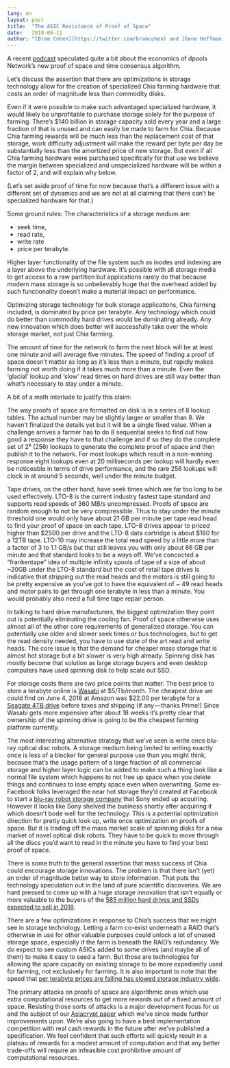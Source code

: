 ```yaml
---
lang: en
layout: post
title:  "The ASIC Resistance of Proof of Space"
date:   2018-06-11
author: "[Bram Cohen](https://twitter.com/bramcohen) and [Gene Hoffman](https://twitter.com/hoffmang)"
---
```


A recent [podcast](http://multicoin.libsyn.com/conversations-with-multicoin-capital-dhruv-bansal) speculated quite a bit about the economics of dpools Network’s new proof of space and time consensus algorithm.

Let’s discuss the assertion that there are optimizations in storage technology allow for the creation of specialized Chia farming hardware that costs an order of magnitude less than commodity disks.

Even if it were possible to make such advantaged specialized hardware, it would likely be unprofitable to purchase storage solely for the purpose of farming. There’s $140 billion in storage capacity sold every year and a large fraction of that is unused and can easily be made to farm for Chia. Because Chia farming rewards will be much less than the replacement cost of that storage, work difficulty adjustment will make the reward per byte per day be substantially less than the amortized price of new storage. But even if all Chia farming hardware were purchased specifically for that use we believe the margin between specialized and unspecialized hardware will be within a factor of 2, and will explain why below.

(Let’s set aside proof of time for now because that’s a different issue with a different set of dynamics and we are not at all claiming that there can’t be specialized hardware for that.)

Some ground rules: The characteristics of a storage medium are:

* seek time,
* read rate,
* write rate
* price per terabyte.

Higher layer functionality of the file system such as inodes and indexing are a layer above the underlying hardware. It’s possible with all storage media to get access to a raw partition but applications rarely do that because modern mass storage is so unbelievably huge that the overhead added by such functionality doesn’t make a material impact on performance.

Optimizing storage technology for bulk storage applications, Chia farming included, is dominated by price per terabyte. Any technology which could do better than commodity hard drives would be dominating already. Any new innovation which does better will successfully take over the whole storage market, not just Chia farming.

The amount of time for the network to farm the next block will be at least one minute and will average five minutes. The speed of finding a proof of space doesn’t matter as long as it’s less than a minute, but rapidly makes farming not worth doing if it takes much more than a minute. Even the ‘glacial’ lookup and ‘slow’ read times on hard drives are still way better than what’s necessary to stay under a minute.

A bit of a math interlude to justify this claim:

The way proofs of space are formatted on disk is in a series of 8 lookup tables. The actual number may be slightly larger or smaller than 8. We haven’t finalized the details yet but it will be a single fixed value. When a challenge arrives a farmer has to do 8 sequential seeks to find out how good a response they have to that challenge and if so they do the complete set of 2⁸ (256) lookups to generate the complete proof of space and then publish it to the network. For most lookups which result in a non-winning response eight lookups even at 20 milliseconds per lookup will hardly even be noticeable in terms of drive performance, and the rare 256 lookups will clock in at around 5 seconds, well under the minute budget.

Tape drives, on the other hand, have seek times which are far too long to be used effectively. LTO-8 is the current industry fastest tape standard and supports read speeds of 360 MB/s uncompressed. Proofs of space are random enough to not be very compressible. Thus to stay under the minute threshold one would only have about 21 GB per minute per tape read head to find your proof of space on each tape. LTO-8 drives appear to priced higher than $2500 per drive and the LTO-8 data cartridge is about $180 for a 12TB tape. LTO-10 may increase the total read speed by a little more than a factor of 3 to 1.1 GB/s but that still leaves you with only about 66 GB per minute and that standard looks to be a ways off. We’ve concocted a “frankentape” idea of multiple infinity spools of tape of a size of about ~20GB under the LTO-8 standard but the cost of retail tape drives is indicative that stripping out the read heads and the motors is still going to be pretty expensive as you’ve got to have the equivalent of ~ 49 read heads and motor pairs to get through one terabyte in less than a minute. You would probably also need a full time tape repair person.

In talking to hard drive manufacturers, the biggest optimization they point out is potentially eliminating the cooling fan. Proof of space otherwise uses almost all of the other core requirements of generalized storage. You can potentially use older and slower seek times or bus technologies, but to get the read density needed, you have to use state of the art read and write heads. The core issue is that the demand for cheaper mass storage that is almost hot storage but a bit slower is very high already. Spinning disk has mostly become that solution as large storage buyers and even desktop computers have used spinning disk to help scale out SSD.

For storage costs there are two price points that matter. The best price to store a terabyte online is [Wasabi](https://wasabi.com/) at $5/Tb/month. The cheapest drive we could find on June 4, 2018 at Amazon was $22.00 per terabyte for a [Seagate 4TB drive](https://www.amazon.com/Seagate-SATA-3-5-Inch-Desktop-ST4000DM000/dp/B00B99JU4S/) before taxes and shipping (if any — thanks Prime!) Since Wasabi gets more expensive after about 18 weeks it’s pretty clear that ownership of the spinning drive is going to be the cheapest farming platform currently.

The most interesting alternative strategy that we’ve seen is write once blu-ray optical disc robots. A storage medium being limited to writing exactly once is less of a blocker for general purpose use than you might think, because that’s the usage pattern of a large fraction of all commercial storage and higher layer logic can be added to make such a thing look like a normal file system which happens to not free up space when you delete things and continues to lose empty space even when overwriting. Some ex-Facebook folks leveraged the near hot storage they’d created at Facebook to start a [blu-ray robot storage company](http://fortune.com/2015/05/27/sony-buys-former-facebook-execs-startup/) that Sony ended up acquiring. However it looks like Sony shelved the business shortly after acquiring it which doesn’t bode well for the technology. This is a potential optimization direction for pretty quick look up, write once optimization on proofs of space. But it is trading off the mass market scale of spinning disks for a new market of novel optical disk robots. They have to be quick to move through all the discs you’d want to read in the minute you have to find your best proof of space.

There is some truth to the general assertion that mass success of Chia could encourage storage innovations. The problem is that there isn’t (yet) an order of magnitude better way to store information. That puts the technology speculation out in the land of pure scientific discoveries. We are hard pressed to come up with a huge storage innovation that isn’t equally or more valuable to the buyers of the [585 million hard drives and SSDs expected to sell in 2018](https://www.statista.com/statistics/285474/hdds-and-ssds-in-pcs-global-shipments-2012-2017/).

There are a few optimizations in response to Chia’s success that we might see in storage technology. Letting a farm co-exist underneath a RAID that’s otherwise in use for other valuable purposes could unlock a lot of unused storage space, especially if the farm is beneath the RAID’s redundancy. We do expect to see custom ASICs added to some drives (and maybe all of them) to make it easy to seed a farm. But those are technologies for allowing the spare capacity on existing storage to be more expediently used for farming, not exclusively for farming. It is also important to note that the speed that [per terabyte prices are falling has slowed storage industry wide](https://www.backblaze.com/blog/hard-drive-cost-per-gigabyte/).

The primary attacks on proofs of space are algorithmic ones which use extra computational resources to get more rewards out of a fixed amount of space. Resisting those sorts of attacks is a major development focus for us and the subject of our [Asiacrypt paper](https://eprint.iacr.org/2018/183) which we’ve since made further improvements upon. We’re also going to have a best implementation competition with real cash rewards in the future after we’ve published a specification. We feel confident that such efforts will quickly result in a plateau of rewards for a modest amount of computation and that any better trade-offs will require an infeasible cost prohibitive amount of computational resources.

